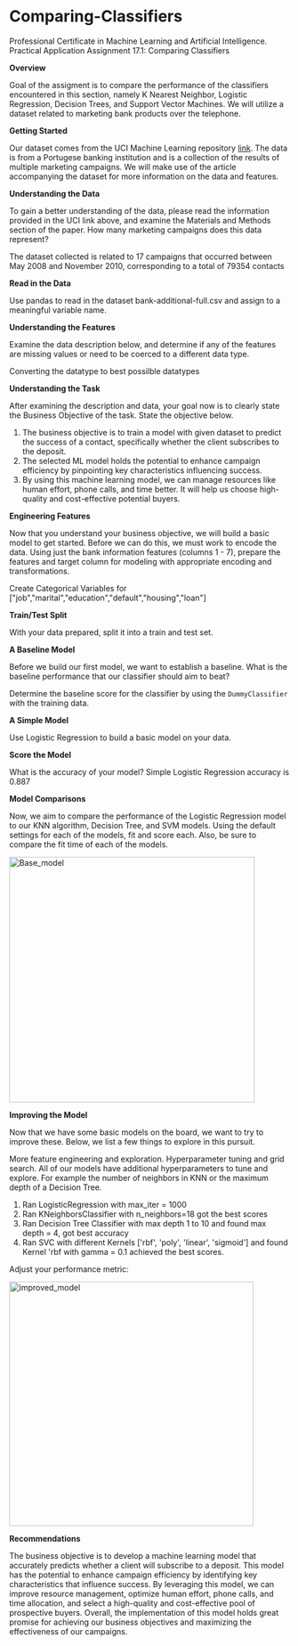# Comparing-Classifiers
Professional Certificate in Machine Learning and Artificial Intelligence. Practical Application Assignment 17.1: Comparing Classifiers

**Overview**

Goal of the assigment is to compare the performance of the classifiers encountered in this section, namely K Nearest Neighbor, Logistic Regression, Decision Trees, and Support Vector Machines. We will utilize a dataset related to marketing bank products over the telephone.

**Getting Started**

Our dataset comes from the UCI Machine Learning repository [link](https://archive.ics.uci.edu/dataset/222/bank+marketing). The data is from a Portugese banking institution and is a collection of the results of multiple marketing campaigns. We will make use of the article accompanying the dataset for more information on the data and features.

**Understanding the Data**

To gain a better understanding of the data, please read the information provided in the UCI link above, and examine the Materials and Methods section of the paper. How many marketing campaigns does this data represent?

The dataset collected is related to 17 campaigns that occurred between May 2008 and November 2010, corresponding to a total of 79354 contacts

**Read in the Data**

Use pandas to read in the dataset bank-additional-full.csv and assign to a meaningful variable name.

**Understanding the Features**

Examine the data description below, and determine if any of the features are missing values or need to be coerced to a different data type.

Converting the datatype to best possilble datatypes

**Understanding the Task**

After examining the description and data, your goal now is to clearly state the Business Objective of the task. State the objective below.

1. The business objective is to train a model with given dataset to predict the success of a contact, specifically whether the client subscribes to the deposit.
2. The selected ML model holds the potential to enhance campaign efficiency by pinpointing key characteristics influencing success.
3. By using this machine learning model, we can manage resources like human effort, phone calls, and time better. It will help us choose high-quality and cost-effective potential buyers.

**Engineering Features**

Now that you understand your business objective, we will build a basic model to get started. Before we can do this, we must work to encode the data. Using just the bank information features (columns 1 - 7), prepare the features and target column for modeling with appropriate encoding and transformations.

Create Categorical Variables for ["job","marital","education","default","housing","loan"]

**Train/Test Split**

With your data prepared, split it into a train and test set.

**A Baseline Model**

Before we build our first model, we want to establish a baseline. What is the baseline performance that our classifier should aim to beat?

Determine the baseline score for the classifier by using the `DummyClassifier` with the training data.

**A Simple Model**

Use Logistic Regression to build a basic model on your data.

**Score the Model**

What is the accuracy of your model?
Simple Logistic Regression accuracy is 0.887

**Model Comparisons**

Now, we aim to compare the performance of the Logistic Regression model to our KNN algorithm, Decision Tree, and SVM models. Using the default settings for each of the models, fit and score each. Also, be sure to compare the fit time of each of the models.

<img width="441" alt="Base_model" src="https://github.com/shailendra-mlai/Comparing-Classifiers/assets/153253910/da0dd510-cbf7-47f6-a2aa-5f8d1f058cd1">

**Improving the Model**

Now that we have some basic models on the board, we want to try to improve these. Below, we list a few things to explore in this pursuit.

More feature engineering and exploration.
Hyperparameter tuning and grid search. All of our models have additional hyperparameters to tune and explore. For example the number of neighbors in KNN or the maximum depth of a Decision Tree.

1. Ran LogisticRegression with max_iter = 1000
2. Ran KNeighborsClassifier with n_neighbors=18 got the best scores
3. Ran Decision Tree Classifier with max depth 1 to 10 and found max depth = 4, got best accuracy
4. Ran SVC with different Kernels ['rbf', 'poly', 'linear', 'sigmoid'] and found Kernel 'rbf with gamma = 0.1 achieved the best scores. 

Adjust your performance metric:

<img width="439" alt="improved_model" src="https://github.com/shailendra-mlai/Comparing-Classifiers/assets/153253910/e4e60d78-232d-4159-b39b-a07a66c491ad">


**Recommendations**

The business objective is to develop a machine learning model that accurately predicts whether a client will subscribe to a deposit. This model has the potential to enhance campaign efficiency by identifying key characteristics that influence success. By leveraging this model, we can improve resource management, optimize human effort, phone calls, and time allocation, and select a high-quality and cost-effective pool of prospective buyers. Overall, the implementation of this model holds great promise for achieving our business objectives and maximizing the effectiveness of our campaigns.


